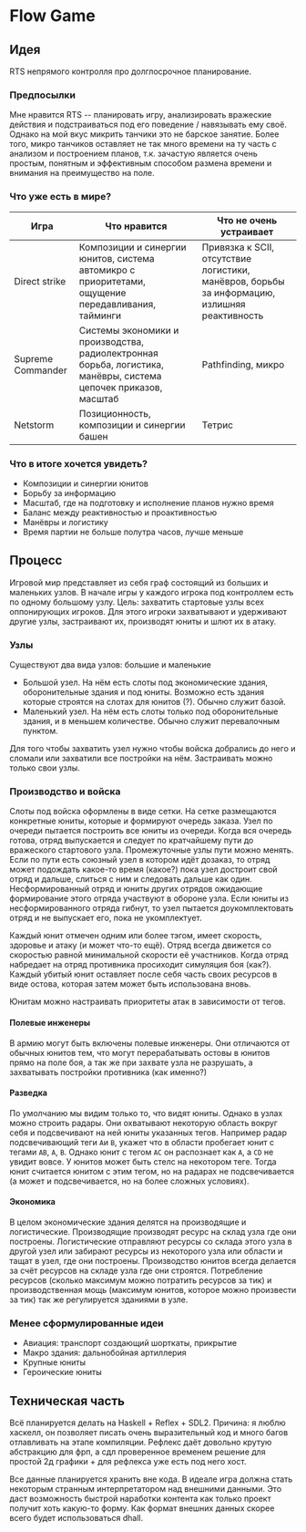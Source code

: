# Flow Game

## Идея

RTS непрямого контролля про долглосрочное планирование.

### Предпосылки
Мне нравится RTS -- планировать игру, анализировать вражеские действия и подстраиваться под его поведение / навязывать ему своё. Однако на мой вкус микрить танчики это не барское занятие. Более того, микро танчиков оставляет не так много времени на ту часть с анализом и построением планов, т.к. зачастую является очень простым, понятным и эффективным способом размена времени и внимания на преимущество на поле.

### Что уже есть в мире?

Игра | Что нравится | Что не очень устраивает
----- | --------- | --------------
Direct strike | Композиции и синергии юнитов, система автомикро с приоритетами, ощущение передавливания, тайминги | Привязка к SCII, отсутствие логистики, манёвров, борьбы за информацию, излишняя реактивность
Supreme Commander | Системы экономики и производства, радиолектронная борьба, логистика, манёвры, система цепочек приказов, масштаб | Pathfinding, микро
Netstorm | Позиционность, композиции и синергии башен | Тетрис

### Что в итоге хочется увидеть?

* Композиции и синергии юнитов
* Борьбу за информацию
* Масштаб, где на подготовку и исполнение планов нужно время
* Баланс между реактивностью и проактивностью
* Манёвры и логистику
* Время партии не больше полутра часов, лучше меньше

## Процесс

Игровой мир представляет из себя граф состоящий из больших и маленьких узлов. В начале игры у каждого игрока под контроллем есть по одному большому узлу. Цель: захватить стартовые узлы всех оппонирующих игроков. Для этого игроки захватывают и удерживают другие узлы, застраивают их, производят юниты и шлют их в атаку.

### Узлы
Существуют два вида узлов: большие и маленькие

* Большой узел. На нём есть слоты под экономические здания, оборонительные здания и под юниты. Возможно есть здания которые строятся на слотах для юнитов (?). Обычно служит базой.
* Маленький узел. На нём есть слоты только под оборонительные здания, и в меньшем количестве. Обычно служит перевалочным пунктом.

Для того чтобы захватить узел нужно чтобы войска добрались до него и сломали или захватили все постройки на нём. Застраивать можно только свои узлы.

### Производство и войска
Слоты под войска оформлены в виде сетки. На сетке размещаются конкретные юниты, которые и формируют очередь заказа. Узел по очереди пытается построить все юниты из очереди. Когда вся очередь готова, отряд выпускается и следует по кратчайшему пути до вражеского стартового узла. Промежуточные узлы пути можно менять. Если по пути есть союзный узел в котором идёт дозаказ, то отряд может подождать какое-то время (какое?) пока узел достроит свой отряд и дальше, слиться с ним и следовать дальше как один. Несформированный отряд и юниты других отрядов ожидающие формирование этого отряда участвуют в обороне узла. Если юниты из несформированного отряда гибнут, то узел пытается доукомплектовать отряд и не выпускает его, пока не укомплектует.

Каждый юнит отмечен одним или более тэгом, имеет скорость, здоровье и атаку (и может что-то ещё). Отряд всегда движется со скоростью равной минимальной скорости её участников. Когда отряд набредает на отряд противника просиходит симуляция боя (как?). Каждый убитый юнит оставляет после себя часть своих ресурсов в виде остова, которая затем может быть использована вновь.

Юнитам можно настраивать приоритеты атак в зависимости от тегов.

#### Полевые инженеры
В армию могут быть включены полевые инженеры. Они отличаются от обычных юнитов тем, что могут перерабатывать остовы в юнитов прямо на поле боя, а так же при захвате узла не разрушать, а захватывать постройки противника (как именно?)

#### Разведка
По умолчанию мы видим только то, что видят юниты. Однако в узлах можно строить радары. Они охватывают некоторую область вокруг себя и подсвечивают на ней юниты указанных тегов. Например радар подсвечивающий теги `A`и `B`, укажет что в области пробегает юнит с тегами `AB`, `A`, `B`. Однако юнит с тегом `AC` он распознает как `A`, а `CD` не увидит вовсе. У юнитов может быть стелс на некотором теге. Тогда юнит считается юнитом с этим тегом, но на радарах не подсвечивается (а может и подсвечивается, но на более сложных условиях).

#### Экономика
В целом экономические здания делятся на производящие и логистические. Производящие производят ресурс на склад узла где они построены. Логистические отправляют ресурсы со склада этого узла в другой узел или забирают ресурсы из некоторого узла или области и тащат в узел, где они построены. Производство юнитов всегда делается за счёт ресурсов на складе узла где они строятся. Потребление ресурсов (сколько максимум можно потратить ресурсов за тик) и производственная мощь (максимум юнитов, которое можно произвести за тик) так же регулируется зданиями в узле.

### Менее сформулированные идеи
* Авиация: транспорт создающий шорткаты, прикрытие
* Макро здания: дальнобойная артиллерия
* Крупные юниты
* Героические юниты

## Техническая часть
Всё планируется делать на Haskell + Reflex + SDL2. 
Причина: я люблю хаскелл, он позволяет писать очень выразительный код и много багов отлавливать на этапе компиляции. Рефлекс даёт довольно крутую абстракцию для фрп, а сдл проверенное временем решение для простой 2д графики + для рефлекса уже есть под него хост. 

Все данные планируется хранить вне кода. В идеале игра должна стать некоторым странным интерпретатором над внешними данными. Это даст возможность быстрой наработки контента как только проект получит хоть какую-то форму. Как формат внешних данных скорее всего будет использоваться dhall.
